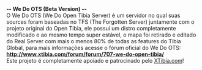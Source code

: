 <div>
<b>-- We Do OTS (Beta Version) --</b></div>
<div>

</div><div>
O We Do OTS (We Do Open Tibia Server) é um servidor no qual suas sources foram baseadas no TFS (The Forgotten Server) juntamente com o projeto original do Open Tibia, ele possui um distro completamente modificado e ao mesmo tempo super estável, o mapa foi retirado e editado do Real Server com mais o menos 80% de todas as features do Tibia Global, para mais informações acesse o fórum oficial do We Do OTS: </div>
<div>

</div><div>
<b><a href='http://www.xtibia.com/forum/forum/707-we-do-open-tibia/'><a href='http://www.xtibia.com/forum/forum/707-we-do-open-tibia/'>http://www.xtibia.com/forum/forum/707-we-do-open-tibia/</a></a></b></div>
<div>

</div><div>
Este projeto é completamente apoiado e patrocinado pelo <a href='http://xtibia.com/'>XTibia.com</a>!</div>